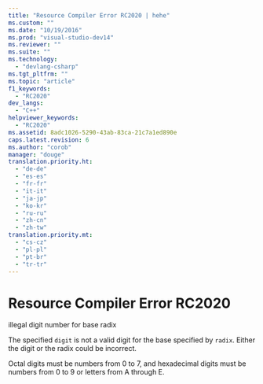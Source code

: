 ```yaml
---
title: "Resource Compiler Error RC2020 | hehe"
ms.custom: ""
ms.date: "10/19/2016"
ms.prod: "visual-studio-dev14"
ms.reviewer: ""
ms.suite: ""
ms.technology: 
  - "devlang-csharp"
ms.tgt_pltfrm: ""
ms.topic: "article"
f1_keywords: 
  - "RC2020"
dev_langs: 
  - "C++"
helpviewer_keywords: 
  - "RC2020"
ms.assetid: 8adc1026-5290-43ab-83ca-21c7a1ed890e
caps.latest.revision: 6
ms.author: "corob"
manager: "douge"
translation.priority.ht: 
  - "de-de"
  - "es-es"
  - "fr-fr"
  - "it-it"
  - "ja-jp"
  - "ko-kr"
  - "ru-ru"
  - "zh-cn"
  - "zh-tw"
translation.priority.mt: 
  - "cs-cz"
  - "pl-pl"
  - "pt-br"
  - "tr-tr"
---
```

# Resource Compiler Error RC2020
illegal digit number for base radix  
  
 The specified `digit` is not a valid digit for the base specified by `radix`. Either the digit or the radix could be incorrect.  
  
 Octal digits must be numbers from 0 to 7, and hexadecimal digits must be numbers from 0 to 9 or letters from A through E.